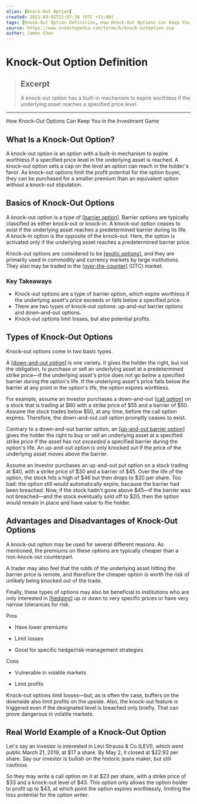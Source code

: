 ```yaml
---
alias: [Knock-Out Option]
created: 2021-03-02T21:07:18 (UTC +11:00)
tags: [Knock-Out Option Definition, How Knock-Out Options Can Keep You in the Investment Game]
source: https://www.investopedia.com/terms/k/knock-outoption.asp
author: James Chen
---
```


# Knock-Out Option Definition

> ## Excerpt
> A knock-out option has a built-in mechanism to expire worthless if the underlying asset reaches a specified price level.

---

How Knock-Out Options Can Keep You in the Investment Game
## What Is a Knock-Out Option?

A knock-out option is an option with a built-in mechanism to expire worthless if a specified price level in the underlying asset is reached. A knock-out option sets a cap on the level an option can reach in the holder's favor. As knock-out options limit the profit potential for the option buyer, they can be purchased for a smaller premium than an equivalent option without a knock-out stipulation. 

## Basics of Knock-Out Options

A knock-out option is a type of [[barrier option]](https://www.investopedia.com/terms/b/barrieroption.asp). Barrier options are typically classified as either knock-out or knock-in. A knock-out option ceases to exist if the underlying asset reaches a predetermined barrier during its life. A knock-in option is the opposite of the knock-out. Here, the option is activated only if the underlying asset reaches a predetermined barrier price.

Knock-out options are considered to be [[exotic options]](https://www.investopedia.com/terms/e/exoticoption.asp), and they are primarily used in commodity and currency markets by large institutions. They also may be traded in the [[over-the-counter]](https://www.investopedia.com/terms/o/otc.asp) (OTC) market.

### Key Takeaways

-   Knock-out options are a type of barrier option, which expire worthless if the underlying asset's price exceeds or falls below a specified price.
-   There are two types of knock-out options: up-and-out barrier options and down-and-out options.
-   Knock-out options limit losses, but also potential profits.

## Types of Knock-Out Options

Knock-out options come in two basic types.

A [[down-and-out option]](https://www.investopedia.com/terms/d/daoo.asp) is one variety. It gives the holder the right, but not the obligation, to purchase or sell an underlying asset at a predetermined strike price—if the underlying asset's price does not go _below_ a specified barrier during the option's life. If the underlying asset's price falls below the barrier at any point in the option's life, the option expires worthless.

For example, assume an investor purchases a down-and-out [[call option]](https://www.investopedia.com/terms/c/calloption.asp) on a stock that is trading at $60 with a strike price of $55 and a barrier of $50. Assume the stock trades below $50, at any time, before the call option expires. Therefore, the down-and-out call option promptly ceases to exist. 

Contrary to a down-and-out barrier option, an [[up-and-out barrier option]](https://www.investopedia.com/terms/u/up-and-outoption.asp) gives the holder the right to buy or sell an underlying asset at a specified strike price if the asset has not _exceeded_ a specified barrier during the option's life. An up-and-out option is only knocked out if the price of the underlying asset moves above the barrier.

Assume an investor purchases an up-and-out put option on a stock trading at $40, with a strike price of $30 and a barrier of $45. Over the life of the option, the stock hits a high of $46 but then drops to $20 per share. Too bad: the option still would automatically expire, because the barrier had been breached. Now, if the stock hadn't gone above $45—if the barrier was not breached—and the stock eventually sold off to $20, then the option would remain in place and have value to the holder.

## Advantages and Disadvantages of Knock-Out Options

A knock-out option may be used for several different reasons. As mentioned, the premiums on these options are typically cheaper than a non-knock-out counterpart. 

A trader may also feel that the odds of the underlying asset hitting the barrier price is remote, and therefore the cheaper option is worth the risk of unlikely being knocked out of the trade. 

Finally, these types of options may also be beneficial to institutions who are only interested in [[hedging]](https://www.investopedia.com/terms/h/hedge.asp) up or down to very specific prices or have very narrow tolerances for risk.

Pros

-   Have lower premiums
    
-   Limit losses
    
-   Good for specific hedge/risk-management strategies
    

Cons

-   Vulnerable in volatile markets
    
-   Limit profits
    

Knock-out options limit losses—but, as is often the case, buffers on the downside also limit profits on the upside. Also, the knock-out feature is triggered even if the designated level is breached only briefly. That can prove dangerous in volatile markets.

## Real World Example of a Knock-Out Option

Let's say an investor is interested in Levi Strauss & Co.(LEVI), which went public March 21, 2019, at $17 a share. By May 2, it closed at $22.92 per share. Say our investor is bullish on the historic jeans maker, but still cautious.

So they may write a call option on it at $23 per share, with a strike price of $33 and a knock-out level of $43. This option only allows the option holder to profit up to $43, at which point the option expires worthlessly, limiting the loss potential for the option writer.
